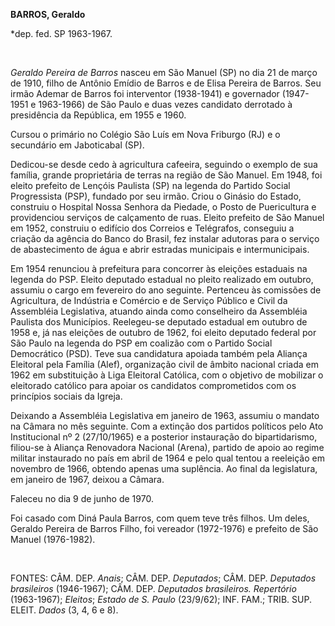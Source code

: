 **BARROS, Geraldo**

\*dep. fed. SP 1963-1967.

 

*Geraldo Pereira de Barros* nasceu em São Manuel (SP) no dia 21 de março
de 1910, filho de Antônio Emídio de Barros e de Elisa Pereira de Barros.
Seu irmão Ademar de Barros foi interventor (1938-1941) e governador
(1947-1951 e 1963-1966) de São Paulo e duas vezes candidato derrotado à
presidência da República, em 1955 e 1960.

Cursou o primário no Colégio São Luís em Nova Friburgo (RJ) e o
secundário em Jaboticabal (SP).

Dedicou-se desde cedo à agricultura cafeeira, seguindo o exemplo de sua
família, grande proprietária de terras na região de São Manuel. Em 1948,
foi eleito prefeito de Lençóis Paulista (SP) na legenda do Partido
Social Progressista (PSP), fundado por seu irmão. Criou o Ginásio do
Estado, construiu o Hospital Nossa Senhora da Piedade, o Posto de
Puericultura e providenciou serviços de calçamento de ruas. Eleito
prefeito de São Manuel em 1952, construiu o edifício dos Correios e
Telégrafos, conseguiu a criação da agência do Banco do Brasil, fez
instalar adutoras para o serviço de abastecimento de água e abrir
estradas municipais e intermunicipais.

Em 1954 renunciou à prefeitura para concorrer às eleições estaduais na
legenda do PSP. Eleito deputado estadual no pleito realizado em outubro,
assumiu o cargo em fevereiro do ano seguinte. Pertenceu às comissões de
Agricultura, de Indústria e Comércio e de Serviço Público e Civil da
Assembléia Legislativa, atuando ainda como conselheiro da Assembléia
Paulista dos Municípios. Reelegeu-se deputado estadual em outubro de
1958 e, já nas eleições de outubro de 1962, foi eleito deputado federal
por São Paulo na legenda do PSP em coalizão com o Partido Social
Democrático (PSD). Teve sua candidatura apoiada também pela Aliança
Eleitoral pela Família (Alef), organização civil de âmbito nacional
criada em 1962 em substituição à Liga Eleitoral Católica, com o objetivo
de mobilizar o eleitorado católico para apoiar os candidatos
comprometidos com os princípios sociais da Igreja.

Deixando a Assembléia Legislativa em janeiro de 1963, assumiu o mandato
na Câmara no mês seguinte. Com a extinção dos partidos políticos pelo
Ato Institucional nº 2 (27/10/1965) e a posterior instauração do
bipartidarismo, filiou-se à Aliança Renovadora Nacional (Arena), partido
de apoio ao regime militar instaurado no país em abril de 1964 e pelo
qual tentou a reeleição em novembro de 1966, obtendo apenas uma
suplência. Ao final da legislatura, em janeiro de 1967, deixou a Câmara.

Faleceu no dia 9 de junho de 1970.

Foi casado com Diná Paula Barros, com quem teve três filhos. Um deles,
Geraldo Pereira de Barros Filho, foi vereador (1972-1976) e prefeito de
São Manuel (1976-1982).

 

FONTES: CÂM. DEP. *Anais*; CÂM. DEP. *Deputados*; CÂM. DEP. *Deputados
brasileiros* (1946-1967); CÂM. DEP. *Deputados brasileiros. Repertório*
(1963-1967); *Eleitos*; *Estado de S. Paulo* (23/9/62); INF. FAM.; TRIB.
SUP. ELEIT. *Dados* (3, 4, 6 e 8).

 
